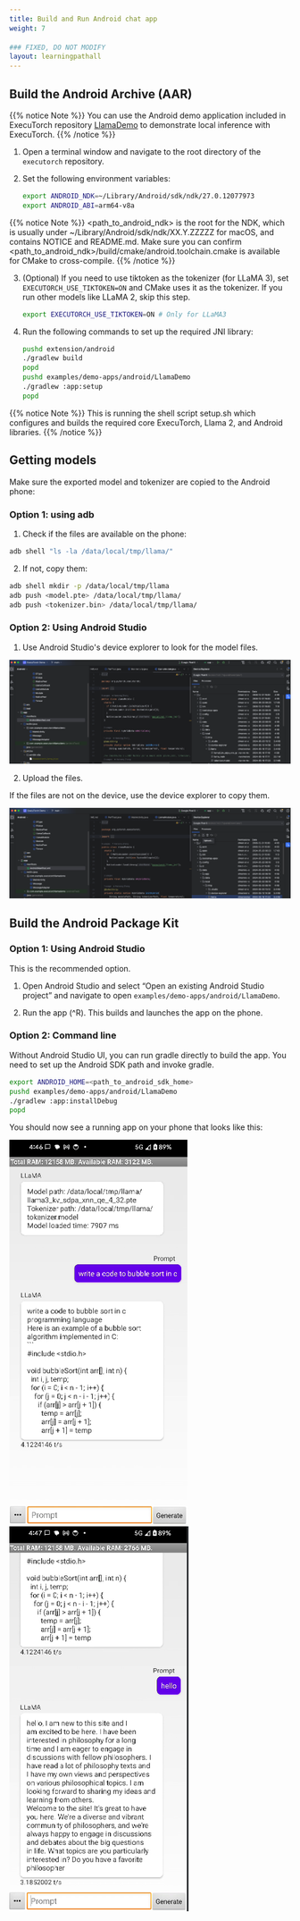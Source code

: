 ```yaml
---
title: Build and Run Android chat app
weight: 7

### FIXED, DO NOT MODIFY
layout: learningpathall
---
```


## Build the Android Archive (AAR)
{{% notice Note %}}
You can use the Android demo application included in ExecuTorch repository [LlamaDemo](https://github.com/pytorch/executorch/tree/main/examples/demo-apps/android/LlamaDemo) to demonstrate local inference with ExecuTorch.
{{% /notice %}}

1. Open a terminal window and navigate to the root directory of the `executorch` repository.

2. Set the following environment variables:

    ``` bash
    export ANDROID_NDK=~/Library/Android/sdk/ndk/27.0.12077973
    export ANDROID_ABI=arm64-v8a
    ```

{{% notice Note %}}
<path_to_android_ndk> is the root for the NDK, which is usually under ~/Library/Android/sdk/ndk/XX.Y.ZZZZZ for macOS, and contains NOTICE and README.md. Make sure you can confirm <path_to_android_ndk>/build/cmake/android.toolchain.cmake is available for CMake to cross-compile.
{{% /notice %}}

3. (Optional) If you need to use tiktoken as the tokenizer (for LLaMA 3), set `EXECUTORCH_USE_TIKTOKEN=ON` and CMake uses it as the tokenizer. If you run other models like LLaMA 2, skip this step.

    ``` bash
    export EXECUTORCH_USE_TIKTOKEN=ON # Only for LLaMA3
    ```

4. Run the following commands to set up the required JNI library:

    ``` bash
    pushd extension/android
    ./gradlew build
    popd
    pushd examples/demo-apps/android/LlamaDemo
    ./gradlew :app:setup
    popd
    ```

{{% notice Note %}}
This is running the shell script setup.sh which configures and builds the required core ExecuTorch, Llama 2, and Android libraries.
{{% /notice %}}

## Getting models

Make sure the exported model and tokenizer are copied to the Android phone:

### Option 1: using adb

1. Check if the files are available on the phone:

``` bash
adb shell "ls -la /data/local/tmp/llama/"
```

2. If not, copy them:

``` bash
adb shell mkdir -p /data/local/tmp/llama
adb push <model.pte> /data/local/tmp/llama/
adb push <tokenizer.bin> /data/local/tmp/llama/
```

### Option 2: Using Android Studio

1. Use Android Studio's device explorer to look for the model files.

![Device Explorer](device-explorer.png "Figure 1. Android Studio Device Explorer")

2. Upload the files.

If the files are not on the device, use the device explorer to copy them.

![Files Upload](device-explorer-upload.png "Figure 2. Android Studio upload files using Device Explorer")

## Build the Android Package Kit

### Option 1: Using Android Studio

This is the recommended option.

1. Open Android Studio and select “Open an existing Android Studio project” and navigate to open `examples/demo-apps/android/LlamaDemo`.

2. Run the app (^R). This builds and launches the app on the phone.

### Option 2: Command line

Without Android Studio UI, you can run gradle directly to build the app. You need to set up the Android SDK path and invoke gradle.

``` bash
export ANDROID_HOME=<path_to_android_sdk_home>
pushd examples/demo-apps/android/LlamaDemo
./gradlew :app:installDebug
popd
```

You should now see a running app on your phone that looks like this:

![First example prompt](example-prompt-1.png)
![Second example prompt](example-prompt-2.png)

